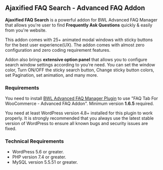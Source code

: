 <h2>Ajaxified FAQ Search - Advanced FAQ Addon</h2>

 <p><strong>Ajaxified FAQ Search</strong> is a powerful addon for BWL Advanced FAQ Manager that allows you're user to find <strong>Frequently Ask Questions</strong> quickly & easily from you're website.</p>

<p>This addon comes with 25+ animated modal windows with sticky buttons for the best user experience(UX). The addon comes with almost zero configuration and zero coding requirement features.</p>

<p>Addon also brings <strong>extensive option panel</strong> that allows you to configure search window settings according to you're need. You can set the window color, Turn ON/OFF the sticky search button, Change sticky button colors, set Pagination, set animation, and many more.</p>

<h3>Requirements</h3>

<p>You need to install <a href="https://1.envato.market/baf-wp" target="_blank">BWL Advanced FAQ Manager Plugin</a> to use "FAQ Tab For WooCommerce - Advanced FAQ Addon". Minimum version <b>1.6.5</b> required.</p>
<p>
  You need at least WordPress version 4.8+ installed for this plugin to work properly. It is strongly recommended that you always use the latest stable version of WordPress to ensure all known bugs and security issues are fixed.
</p>

<h3>Technical Requirements</h3>
<ul>
  <li>WordPress 5.6 or greater.</li>
  <li>PHP version 7.4 or greater.</li>
  <li>MySQL version 5.5.51 or greater.</li>
</ul>
